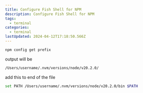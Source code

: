 ```yaml
---
title: Configure Fish Shell for NPM
description: Configure Fish Shell for NPM
tags:
  - terminal
categories:
  - terminal
lastUpdated: 2024-04-12T17:18:50.566Z
---
```


```bash
npm config get prefix
```

output will be

```bash
/Users/username/.nvm/versions/node/v20.2.0/
```

add this to end of the file

```bash title="/Users/username/.config/fish/config.fish"
set PATH /Users/username/.nvm/versions/node/v20.2.0/bin $PATH
```
